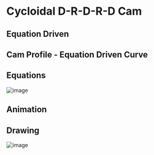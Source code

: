 # Cycloidal D-R-D-R-D Cam
## Equation Driven
## Cam Profile - Equation Driven Curve

## Equations
![image](https://github.com/user-attachments/assets/539b08ed-7959-46c8-9f13-964b9b2d69e3)

## Animation

## Drawing
![image](https://github.com/user-attachments/assets/65212dc9-35ea-4f55-ad03-5878d5c1a7f6)
